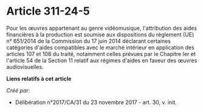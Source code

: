 # Article 311-24-5

Pour les œuvres appartenant au genre vidéomusique, l'attribution des aides financières à la production est soumise aux
dispositions du règlement (UE) n° 651/2014 de la Commission du 17 juin 2014 déclarant certaines catégories d'aides
compatibles avec le marché intérieur en application des articles 107 et 108 du traité, notamment celles prévues par le
Chapitre Ier et l'article 54 de la Section 11 relatif aux régimes d'aides en faveur des œuvres audiovisuelles.

**Liens relatifs à cet article**

_Créé par_:

  - Délibération n°2017/CA/31 du 23 novembre 2017 - art. 30, v. init.
